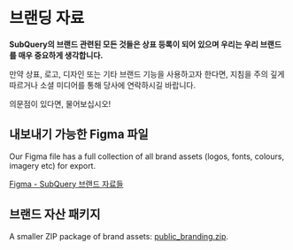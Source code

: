 # 브랜딩 자료

**SubQuery의 브랜드 관련된 모든 것들은 상표 등록이 되어 있으며 우리는 우리 브랜드를 매우 중요하게 생각합니다.**

만약 상표, 로고, 디자인 또는 기타 브랜드 기능을 사용하고자 한다면, 지침을 주의 깊게 따르거나 소셜 미디어를 통해 당사에 연락하시길 바랍니다.

의문점이 있다면, 물어보십시오!

## 내보내기 가능한 Figma 파일

Our Figma file has a full collection of all brand assets (logos, fonts, colours, imagery etc) for export.

[Figma - SubQuery 브랜드 자료들](https://www.figma.com/file/AaCXaOcElrlbxq8fz39sJU/SubQuery-Brand-Resources?node-id=3%3A2)

## 브랜드 자산 패키지

A smaller ZIP package of brand assets: [public_branding.zip](https://static.subquery.network/public_branding.zip).
